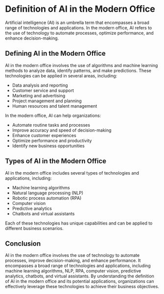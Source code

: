 Definition of AI in the Modern Office
=======================================================================================

Artificial intelligence (AI) is an umbrella term that encompasses a broad range of technologies and applications. In the modern office, AI refers to the use of technology to automate processes, optimize performance, and enhance decision-making.

Defining AI in the Modern Office
--------------------------------

AI in the modern office involves the use of algorithms and machine learning methods to analyze data, identify patterns, and make predictions. These technologies can be applied in several areas, including:

* Data analysis and reporting
* Customer service and support
* Marketing and advertising
* Project management and planning
* Human resources and talent management

In the modern office, AI can help organizations:

* Automate routine tasks and processes
* Improve accuracy and speed of decision-making
* Enhance customer experiences
* Optimize performance and productivity
* Identify new business opportunities

Types of AI in the Modern Office
--------------------------------

AI in the modern office includes several types of technologies and applications, including:

* Machine learning algorithms
* Natural language processing (NLP)
* Robotic process automation (RPA)
* Computer vision
* Predictive analytics
* Chatbots and virtual assistants

Each of these technologies has unique capabilities and can be applied to different business scenarios.

Conclusion
----------

AI in the modern office involves the use of technology to automate processes, improve decision-making, and enhance performance. It encompasses a broad range of technologies and applications, including machine learning algorithms, NLP, RPA, computer vision, predictive analytics, chatbots, and virtual assistants. By understanding the definition of AI in the modern office and its potential applications, organizations can effectively leverage these technologies to achieve their business objectives.

